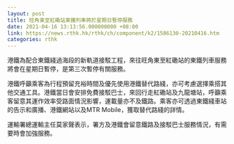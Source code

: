 ```yaml
---
layout: post
title: 旺角東至紅磡站東鐵列車將於星期日暫停服務
date: 2021-04-16 13:13:56.000000000 +08:00
link: https://news.rthk.hk/rthk/ch/component/k2/1586130-20210416.htm
categories: rthk
---
```


港鐵為配合東鐵綫過海段的新軌道接駁工程，來往旺角東至紅磡站的東鐵列車服務將會在星期日暫停，是第三次暫停有關服務。

港鐵呼籲乘客為行程預留充裕時間及優先使用港鐵替代路綫，亦可考慮選擇乘搭其他交通工具。港鐵當日會安排免費接駁巴士，來回行走紅磡站及九龍塘站，呼籲乘客留意其運作效率受路面情況影響，運載量亦不及鐵路。乘客亦可透過東鐵綫車站的告示和廣播、港鐵網站以及MTR Mobile，獲取替代路綫的詳情。

運輸署總運輸主任莫家聲表示，署方及港鐵會留意鐵路及接駁巴士服務情況，有需要時會加強服務。
